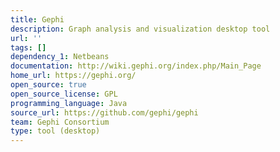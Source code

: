 ```yaml
---
title: Gephi
description: Graph analysis and visualization desktop tool
url: ''
tags: []
dependency_1: Netbeans
documentation: http://wiki.gephi.org/index.php/Main_Page
home_url: https://gephi.org/
open_source: true
open_source_license: GPL
programming_language: Java
source_url: https://github.com/gephi/gephi
team: Gephi Consortium
type: tool (desktop)
---
```

